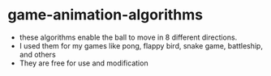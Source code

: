 # game-animation-algorithms

- these algorithms enable the ball to move in 8 different directions.
- I used them for my games like pong, flappy bird, snake game, battleship, and others
- They are free for use and modification
